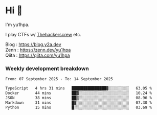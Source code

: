 # Hi 👋

I'm yu1hpa.

I play CTFs w/ [Thehackerscrew](https://www.thehackerscrew.team/) etc.

Blog : https://blog.y2a.dev  
Zenn : https://zenn.dev/yu1hpa  
Qiita : https://qiita.com/yu1hpa  

### Weekly development breakdown

<!--START_SECTION:waka-->

```txt
From: 07 September 2025 - To: 14 September 2025

TypeScript   4 hrs 31 mins   ███████████████▓░░░░░░░░░   63.05 %
Docker       44 mins         ██▓░░░░░░░░░░░░░░░░░░░░░░   10.24 %
JSON         38 mins         ██▒░░░░░░░░░░░░░░░░░░░░░░   08.96 %
Markdown     31 mins         █▓░░░░░░░░░░░░░░░░░░░░░░░   07.30 %
Python       15 mins         █░░░░░░░░░░░░░░░░░░░░░░░░   03.69 %
```

<!--END_SECTION:waka-->

